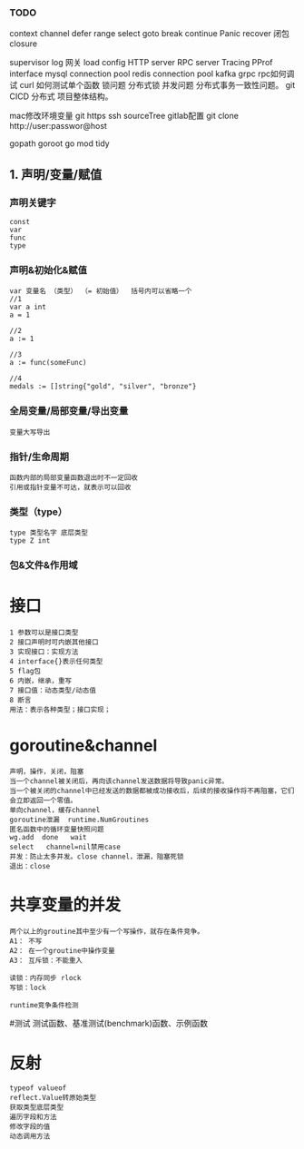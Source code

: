 ### TODO
context
channel
defer
range
select
goto break continue
Panic recover
闭包closure



supervisor
log
网关
load config
HTTP server
RPC server
Tracing
PProf
interface
mysql connection pool
redis connection pool
kafka
grpc
rpc如何调试 curl
如何测试单个函数
锁问题
分布式锁
并发问题
分布式事务一致性问题。
git CICD
分布式
项目整体结构。

mac修改环境变量
git https ssh
sourceTree gitlab配置
git clone http://user:passwor@host

gopath goroot
go mod tidy


## 1. 声明/变量/赋值

### 声明关键字
	const
  	var
   	func
   	type
  
   
### 声明&初始化&赋值
    var 变量名 （类型） （= 初始值）  括号内可以省略一个
	//1
	var a int
	a = 1
	
	//2
	a := 1
	
	//3
	a := func(someFunc)
	
	//4
	medals := []string{"gold", "silver", "bronze"}
	
### 全局变量/局部变量/导出变量
	变量大写导出

  
### 指针/生命周期
	函数内部的局部变量函数退出时不一定回收
	引用或指针变量不可达，就表示可以回收

### 类型（type）
	type 类型名字 底层类型
	type Z int

### 包&文件&作用域


# 接口
    1 参数可以是接口类型
    2 接口声明时可内嵌其他接口
    3 实现接口：实现方法
    4 interface{}表示任何类型
    5 flag包
    6 内嵌，继承，重写
    7 接口值：动态类型/动态值
    8 断言
    用法：表示各种类型；接口实现；
    
# goroutine&channel
    声明，操作，关闭，阻塞
    当一个channel被关闭后，再向该channel发送数据将导致panic异常。
    当一个被关闭的channel中已经发送的数据都被成功接收后，后续的接收操作将不再阻塞，它们会立即返回一个零值。
    单向channel，缓存channel
    goroutine泄漏  runtime.NumGroutines
    匿名函数中的循环变量快照问题
    wg.add  done   wait
    select   channel=nil禁用case
    并发：防止太多并发。close channel，泄漏，阻塞死锁
    退出：close
 
 # 共享变量的并发   
    两个以上的groutine其中至少有一个写操作，就存在条件竞争。
    A1： 不写
    A2： 在一个groutine中操作变量
    A3： 互斥锁：不能重入
    
    读锁：内存同步 rlock
    写锁：lock
    
    runtime竞争条件检测
    
    
  #测试
    测试函数、基准测试(benchmark)函数、示例函数
    
   # 反射
    typeof valueof
    reflect.Value转原始类型
    获取类型底层类型
    遍历字段和方法
    修改字段的值
    动态调用方法